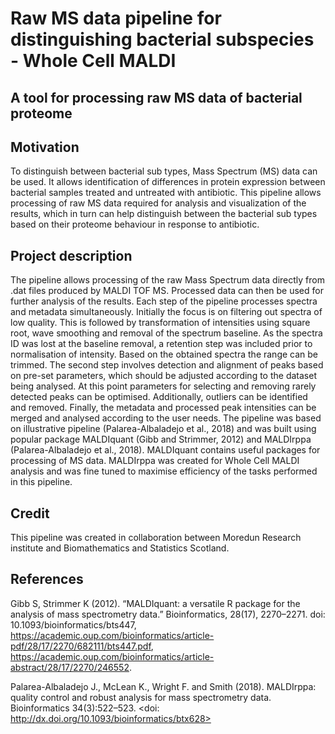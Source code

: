 # Raw MS data pipeline for distinguishing bacterial subspecies - Whole Cell MALDI

## A tool for processing raw MS data of bacterial proteome 

## Motivation

To distinguish between bacterial sub types, Mass Spectrum (MS) data can be used. It allows identification of differences in protein expression between bacterial samples treated and untreated with antibiotic. This pipeline allows processing of raw MS data required for analysis and visualization of the results, which in turn can help distinguish between the bacterial sub types based on their proteome behaviour in response to antibiotic.

## Project description

The pipeline allows processing of the raw Mass Spectrum data directly from .dat files produced by MALDI TOF MS. Processed data can then be used for further analysis of the results. Each step of the pipeline processes spectra and metadata simultaneously. 
Initially the focus is on filtering out spectra of low quality. This is followed by transformation of intensities using square root, wave smoothing and removal of the spectrum baseline. As the spectra ID was lost at the baseline removal, a retention step was included prior to normalisation of intensity. Based on the obtained spectra the range can be trimmed.
The second step involves detection and alignment of peaks based on pre-set parameters, which should be adjusted according to the dataset being analysed. At this point parameters for selecting and removing rarely detected peaks can be optimised. Additionally, outliers can be identified and removed.
Finally, the metadata and processed peak intensities can be merged and analysed according to the user needs. 
The pipeline was based on illustrative pipeline (Palarea-Albaladejo et al., 2018) and was built using popular package MALDIquant (Gibb and Strimmer, 2012) and MALDIrppa (Palarea-Albaladejo et al., 2018). MALDIquant  contains useful packages for processing of MS data. MALDIrppa was created for Whole Cell MALDI analysis and was fine tuned to maximise efficiency of the tasks performed in this pipeline.

## Credit
This pipeline was created in collaboration between Moredun Research institute and Biomathematics and Statistics Scotland. 

## References

Gibb S, Strimmer K (2012). “MALDIquant: a versatile R package for the analysis of mass spectrometry data.” Bioinformatics, 28(17), 2270–2271. doi: 10.1093/bioinformatics/bts447, https://academic.oup.com/bioinformatics/article-pdf/28/17/2270/682111/bts447.pdf, https://academic.oup.com/bioinformatics/article-abstract/28/17/2270/246552.

Palarea-Albaladejo J., McLean K., Wright F. and Smith (2018). MALDIrppa: quality control and robust analysis for mass spectrometry data. Bioinformatics 34(3):522–523. <doi: http://dx.doi.org/10.1093/bioinformatics/btx628>

